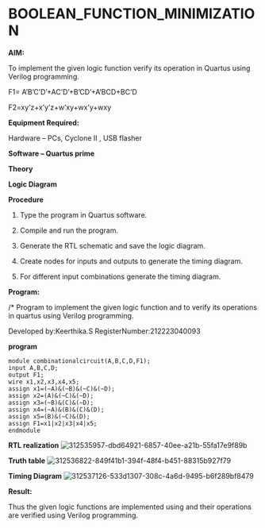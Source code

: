 # BOOLEAN_FUNCTION_MINIMIZATION

**AIM:**

To implement the given logic function verify its operation in Quartus using Verilog programming.

F1= A’B’C’D’+AC’D’+B’CD’+A’BCD+BC’D 

F2=xy’z+x’y’z+w’xy+wx’y+wxy

**Equipment Required:**

Hardware – PCs, Cyclone II , USB flasher

**Software – Quartus prime**

**Theory**

**Logic Diagram**

**Procedure**

1.	Type the program in Quartus software.

2.	Compile and run the program.

3.	Generate the RTL schematic and save the logic diagram.

4.	Create nodes for inputs and outputs to generate the timing diagram.

5.	For different input combinations generate the timing diagram.


**Program:**

/* Program to implement the given logic function and to verify its operations in quartus using Verilog programming. 

Developed by:Keerthika.S
RegisterNumber:212223040093

**program**

```
module combinationalcircuit(A,B,C,D,F1);
input A,B,C,D;
output F1;
wire x1,x2,x3,x4,x5;
assign x1=(~A)&(~B)&(~C)&(~D);
assign x2=(A)&(~C)&(~D);
assign x3=(~B)&(C)&(~D);
assign x4=(~A)&(B)&(C)&(D);
assign x5=(B)&(~C)&(D);
assign F1=x1|x2|x3|x4|x5;
endmodule
```
**RTL realization**
![312535957-dbd64921-6857-40ee-a21b-55fa17e9f89b](https://github.com/keerthigasudhagar/BOOLEAN_FUNCTION_MINIMIZATION/assets/163229129/20c74833-19b9-4b3e-b48c-b11a1136280d)

**Truth table**
![312536822-849f41b1-394f-48f4-b451-88315b927f79](https://github.com/keerthigasudhagar/BOOLEAN_FUNCTION_MINIMIZATION/assets/163229129/d43706c9-ae4d-4974-8e6f-3763deb24a9b)


**Timing Diagram**
![312537126-533d1307-308c-4a6d-9495-b6f289bf8479](https://github.com/keerthigasudhagar/BOOLEAN_FUNCTION_MINIMIZATION/assets/163229129/7021421e-a601-455b-b518-5b5ea0886dc4)


**Result:**

Thus the given logic functions are implemented using and their operations are verified using Verilog programming.

